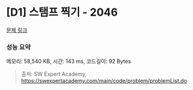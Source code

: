 # [D1] 스탬프 찍기 - 2046 

[문제 링크](https://swexpertacademy.com/main/code/problem/problemDetail.do?contestProbId=AV5QKdT6AyYDFAUq) 

### 성능 요약

메모리: 58,540 KB, 시간: 143 ms, 코드길이: 92 Bytes



> 출처: SW Expert Academy, https://swexpertacademy.com/main/code/problem/problemList.do